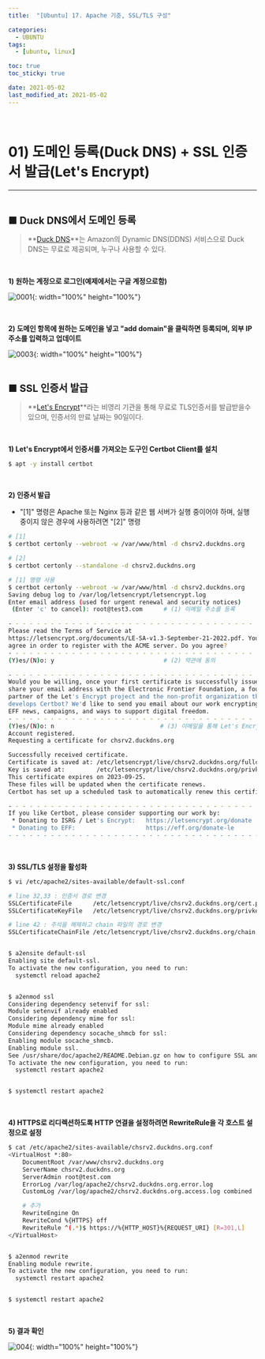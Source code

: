 ```yaml
---
title:  "[Ubuntu] 17. Apache 기준, SSL/TLS 구성" 

categories:
  - UBUNTU
tags:
  - [ubuntu, linux]

toc: true
toc_sticky: true

date: 2021-05-02
last_modified_at: 2021-05-02
---
```

<br>

# 01) 도메인 등록(Duck DNS) + SSL 인증서 발급(Let's Encrypt)
---

<style>
table {
    font-size: 12pt;
}
table th:first-of-type {
    width: 5%;
}
table th:nth-of-type(2) {
    width: 15%;
}
table th:nth-of-type(3) {
    width: 50%;
}
table th:nth-of-type(4) {
    width: 30%;
}
big {
    font-size: 15pt;
}
</style>

<br>

<big> **■ Duck DNS에서 도메인 등록** </big>

> **[Duck DNS](https://www.duckdns.org/)**는 Amazon의 Dynamic DNS(DDNS) 서비스으로 Duck DNS는 무료로 제공되며, 누구나 사용할 수 있다.

<br>

**1) 원하는 계정으로 로그인(예제에서는 구글 계정으로함)**

![0001](https://github.com/revenge1005/WEB-Server-3-Tier-Architecture/assets/42735894/aeb467a2-a47f-495c-ae11-31b5d5fc28d4){: width="100%" height="100%"}

<br>

**2) 도메인 항목에 원하는 도메인을 넣고 "add domain"을 클릭하면 등록되며, 외부 IP 주소를 입력하고 업데이트**

![0003](https://github.com/revenge1005/WEB-Server-3-Tier-Architecture/assets/42735894/7e15b55b-962d-44ac-927a-eb4b023950f8){: width="100%" height="100%"}


<br>

<big> **■ SSL 인증서 발급** </big>

> **[Let's Encrypt](https://letsencrypt.org/)**라는 비영리 기관을 통해 무료로 TLS인증서를 발급받을수 있으며, 인증서의 만료 날짜는 90일이다.

<br>

**1) Let's Encrypt에서 인증서를 가져오는 도구인 Certbot Client를 설치**

```bash
$ apt -y install certbot
```

<br>

**2) 인증서 발급**

+ "[1]" 명령은 Apache 또는 Nginx 등과 같은 웹 서버가 실행 중이어야 하며, 실행 중이지 않은 경우에 사용하려면 "[2]" 명령

```bash
# [1]
$ certbot certonly --webroot -w /var/www/html -d chsrv2.duckdns.org

# [2]
$ certbot certonly --standalone -d chsrv2.duckdns.org
```

```bash
# [1] 명령 사용
$ certbot certonly --webroot -w /var/www/html -d chsrv2.duckdns.org
Saving debug log to /var/log/letsencrypt/letsencrypt.log
Enter email address (used for urgent renewal and security notices)
 (Enter 'c' to cancel): root@test3.com      # (1) 이메일 주소를 등록

- - - - - - - - - - - - - - - - - - - - - - - - - - - - - - - - - - - - - - - -
Please read the Terms of Service at
https://letsencrypt.org/documents/LE-SA-v1.3-September-21-2022.pdf. You must
agree in order to register with the ACME server. Do you agree?
- - - - - - - - - - - - - - - - - - - - - - - - - - - - - - - - - - - - - - - -
(Y)es/(N)o: y                               # (2) 약관에 동의

- - - - - - - - - - - - - - - - - - - - - - - - - - - - - - - - - - - - - - - -
Would you be willing, once your first certificate is successfully issued, to
share your email address with the Electronic Frontier Foundation, a founding
partner of the Let's Encrypt project and the non-profit organization that
develops Certbot? We'd like to send you email about our work encrypting the web,
EFF news, campaigns, and ways to support digital freedom.
- - - - - - - - - - - - - - - - - - - - - - - - - - - - - - - - - - - - - - - -
(Y)es/(N)o: n                              # (3) 이메일을 통해 Let's Encrypt 프로젝트 정보를 받아볼지 여부
Account registered.
Requesting a certificate for chsrv2.duckdns.org

Successfully received certificate.
Certificate is saved at: /etc/letsencrypt/live/chsrv2.duckdns.org/fullchain.pem     # (4) 발급된 인증서 경로
Key is saved at:         /etc/letsencrypt/live/chsrv2.duckdns.org/privkey.pem       # (5) 발급된 개인키 경로
This certificate expires on 2023-09-25.
These files will be updated when the certificate renews.
Certbot has set up a scheduled task to automatically renew this certificate in the background.

- - - - - - - - - - - - - - - - - - - - - - - - - - - - - - - - - - - - - - - -
If you like Certbot, please consider supporting our work by:
 * Donating to ISRG / Let's Encrypt:   https://letsencrypt.org/donate
 * Donating to EFF:                    https://eff.org/donate-le
- - - - - - - - - - - - - - - - - - - - - - - - - - - - - - - - - - - - - - - -
```

<br>

**3) SSL/TLS 설정을 활성화**

```bash
$ vi /etc/apache2/sites-available/default-ssl.conf

# line 32,33 : 인증서 경로 변경
SSLCertificateFile      /etc/letsencrypt/live/chsrv2.duckdns.org/cert.pem
SSLCertificateKeyFile   /etc/letsencrypt/live/chsrv2.duckdns.org/privkey.pem

# line 42 : 주석을 해제하고 chain 파일의 경로 변경
SSLCertificateChainFile /etc/letsencrypt/live/chsrv2.duckdns.org/chain.pem


$ a2ensite default-ssl
Enabling site default-ssl.
To activate the new configuration, you need to run:
  systemctl reload apache2


$ a2enmod ssl
Considering dependency setenvif for ssl:
Module setenvif already enabled
Considering dependency mime for ssl:
Module mime already enabled
Considering dependency socache_shmcb for ssl:
Enabling module socache_shmcb.
Enabling module ssl.
See /usr/share/doc/apache2/README.Debian.gz on how to configure SSL and create self-signed certificates.
To activate the new configuration, you need to run:
  systemctl restart apache2


$ systemctl restart apache2
```

<br>

**4) HTTPS로 리디렉션하도록 HTTP 연결을 설정하려면 RewriteRule을 각 호스트 설정으로 설정**

```bash
$ cat /etc/apache2/sites-available/chsrv2.duckdns.org.conf
<VirtualHost *:80>
    DocumentRoot /var/www/chsrv2.duckdns.org
    ServerName chsrv2.duckdns.org
    ServerAdmin root@test.com
    ErrorLog /var/log/apache2/chsrv2.duckdns.org.error.log
    CustomLog /var/log/apache2/chsrv2.duckdns.org.access.log combined

    # 추가
    RewriteEngine On
    RewriteCond %{HTTPS} off
    RewriteRule ^(.*)$ https://%{HTTP_HOST}%{REQUEST_URI} [R=301,L]
</VirtualHost>


$ a2enmod rewrite
Enabling module rewrite.
To activate the new configuration, you need to run:
  systemctl restart apache2


$ systemctl restart apache2
```

<br>

**5) 결과 확인**

![004](https://github.com/revenge1005/WEB-Server-3-Tier-Architecture/assets/42735894/683ed561-be74-4ad6-a3e5-8fb0bbc175e9){: width="100%" height="100%"}
